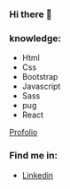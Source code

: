 ### Hi there 👋
### knowledge:
- Html
- Css
- Bootstrap
- Javascript
- Sass
- pug
- React



[Profolio](https://maxhess22.github.io/portafolio/)

### Find me in:
- [Linkedin](https://www.linkedin.com/in/max-felipe-hess-alvarez-37414b1bb/)
